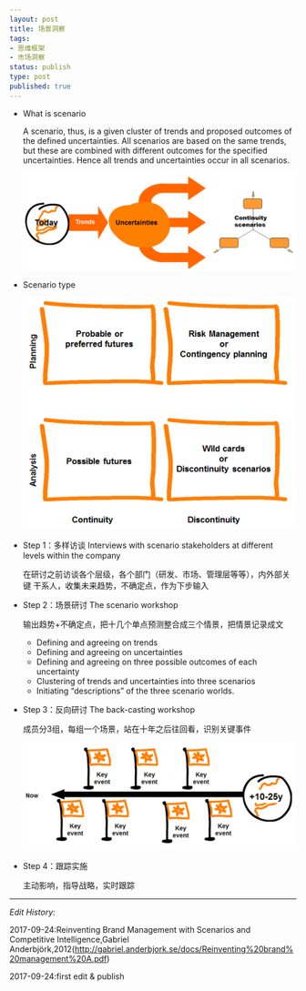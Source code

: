 ```yaml
--- 
layout: post
title: 场景洞察
tags: 
- 思维框架
- 市场洞察
status: publish
type: post
published: true
---
```

- What is scenario

  A scenario, thus, is a given cluster of trends and proposed outcomes of the defined uncertainties. All scenarios are based on the same trends, but these are combined with different outcomes for the specified uncertainties. Hence all trends and uncertainties occur in all scenarios.

  ![](/upload/image/scenario.png)
  
- Scenario type

  ![](/upload/image/scenarios-type.png)
  
- Step 1：多样访谈 Interviews with scenario stakeholders at different levels within the company

  在研讨之前访谈各个层级，各个部门（研发、市场、管理层等等），内外部关键
  干系人，收集未来趋势，不确定点，作为下步输入
  
- Step 2：场景研讨 The scenario workshop

  输出趋势+不确定点，把十几个单点预测整合成三个情景，把情景记录成文
  - Defining and agreeing on trends
  - Defining and agreeing on uncertainties
  - Defining and agreeing on three possible outcomes of each uncertainty
  - Clustering of trends and uncertainties into three scenarios
  - Initiating “descriptions” of the three scenario worlds.
  
- Step 3：反向研讨 The back-casting workshop

  成员分3组，每组一个场景，站在十年之后往回看，识别关键事件
  
  ![](/upload/image/The%20back-casting%20workshop.png)
  
- Step 4：跟踪实施

  主动影响，指导战略，实时跟踪
  
---
*Edit History:* 

2017-09-24:Reinventing Brand Management with Scenarios and Competitive Intelligence,Gabriel Anderbjörk,2012(http://gabriel.anderbjork.se/docs/Reinventing%20brand%20management%20A.pdf)

2017-09-24:first edit & publish